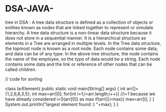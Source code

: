 # DSA-JAVA-
tree in DSA :
A tree data structure is defined as a collection of objects or entities known as nodes that are linked together to represent or simulate hierarchy.
A tree data structure is a non-linear data structure because it does not store in a sequential manner. It is a hierarchical structure as elements in a Tree are arranged in multiple levels.
In the Tree data structure, the topmost node is known as a root node. Each node contains some data, and data can be of any type. In the above tree structure, the node contains the name of the employee, so the type of data would be a string.
Each node contains some data and the link or reference of other nodes that can be called children.


// code for sorting

class larElement{
    public static void main(String[] args) {
        int arr[]={1,2,6,8,3,5};
        int max=arr[0];
        for(int i=1;i<arr.length;i++){        //i=1 because we have already considered i=0(arr[0]) as max 
            if(arr[i]>max){
                max=arr[i];
            }
        }
        System.out.println("largest element found :) "+max);
    }
}
